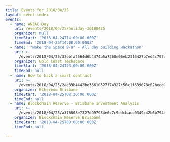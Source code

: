 ```yaml
---
title: Events for 2018/04/25
layout: event-index
events:
  - name: ANZAC Day
    uri: /events/2018/04/25/holiday-20180425
    organizer: null
    timeStart: '2018-04-24T14:00:00.000Z'
    timeEnd: '2018-04-25T14:00:00.000Z'
  - name: '"Make the Space 9-9" - All day building Hackathon'
    uri: >-
      /events/2018/04/25/33ebfa2664d6b4474b5a7260e06eb23f6427b7ed4c797ebbe5c556a43054fbb3
    organizer: Gold Coast Techspace
    timeStart: '2018-04-24T23:00:00.000Z'
    timeEnd: null
  - name: How to hack a smart contract
    uri: >-
      /events/2018/04/25/2ae89b4442be36610527f74327c56c1f639078c02beee0c634f8788ce6cb576d
    organizer: Ethereum Brisbane
    timeStart: '2018-04-25T08:30:00.000Z'
    timeEnd: null
  - name: Blockchain Reserve - Brisbane Investment Analysis
    uri: >-
      /events/2018/04/25/a376803e7327d997954e0c7c9edcbacc0349c42b6b794d0eb94d5b8fd3f01037
    organizer: Blockchain Reserve Brisbane
    timeStart: '2018-04-25T08:00:00.000Z'
    timeEnd: null

---
```

